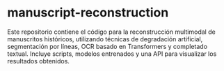 # manuscript-reconstruction
Este repositorio contiene el código para la reconstrucción multimodal de manuscritos históricos, utilizando técnicas de degradación artificial, segmentación por líneas, OCR basado en Transformers y completado textual. Incluye scripts, modelos entrenados y una API para visualizar los resultados obtenidos.
